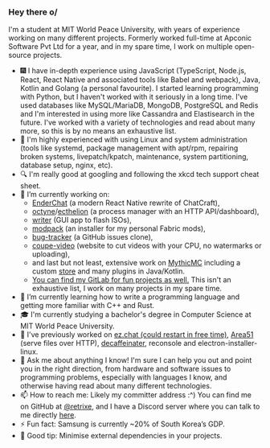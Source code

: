 ### Hey there o/

I'm a student at MIT World Peace University, with years of experience working on many different projects. Formerly worked full-time at Apconic Software Pvt Ltd for a year, and in my spare time, I work on multiple open-source projects.

- 🎆 I have in-depth experience using JavaScript (TypeScript, Node.js, React, React Native and associated tools like Babel and webpack), Java, Kotlin and Golang (a personal favourite). I started learning programming with Python, but I haven't worked with it seriously in a long time. I've used databases like MySQL/MariaDB, MongoDB, PostgreSQL and Redis and I'm interested in using more like Cassandra and Elastisearch in the future. I've worked with a variety of technologies and read about many more, so this is by no means an exhaustive list.
- 🐧 I'm highly experienced with using Linux and system administration (tools like systemd, package management with apt/rpm, repairing broken systems, livepatch/kpatch, maintenance, system partitioning, database setup, nginx, etc).
- 🔍 I'm really good at googling and following the xkcd tech support cheat sheet.
- 🔭 I’m currently working on:
  - [EnderChat](https://github.com/retrixe/EnderChat) (a modern React Native rewrite of ChatCraft),
  - [octyne](https://github.com/retrixe/octyne)/[ecthelion](https://github.com/retrixe/ecthelion) (a process manager with an HTTP API/dashboard),
  - [writer](https://github.com/retrixe/writer) (GUI app to flash ISOs),
  - [modpack](https://github.com/retrixe/modpack) (an installer for my personal Fabric mods),
  - [bug-tracker](https://github.com/retrixe/bug-tracker) (a GitHub issues clone),
  - [coupe-video](https://github.com/retrixe/coupe-video) (website to cut videos with your CPU, no watermarks or uploading),
  - and last but not least, extensive work on [MythicMC](https://github.com/mythicmc) including a custom [store](https://store.mythicmc.org) and many plugins in Java/Kotlin.
  - [You can find my GitLab for fun projects as well.](https://gitlab.com/retrixe) This isn't an exhaustive list, I work on many projects in my spare time.
- 🌱 I’m currently learning how to write a programming language and getting more familiar with C++ and Rust.
- 🎓 I'm currently studying a bachelor's degree in Computer Science at MIT World Peace University.
- 📰 I've previously worked on [ez.chat (could restart in free time)](https://github.com/ezchat), [Area51](https://github.com/retrixe/area51) (serve files over HTTP), [decaffeinater](https://github.com/retrixe/decaffeinater), reconsole and electron-installer-linux.
- 💬 Ask me about anything I know! I'm sure I can help you out and point you in the right direction, from hardware and software issues to programming problems, especially with languages I know, and otherwise having read about many different technologies.
- 📫 How to reach me: Likely my committer address :^) You can find me on GitHub at [@retrixe](https://github.com/retrixe), and I have a Discord server where you can talk to me directly [here](https://discord.gg/MFSJa9TpPS).
- ⚡ Fun fact: Samsung is currently ~20% of South Korea’s GDP.
- 🐛 Good tip: Minimise external dependencies in your projects.

<!--
**retrixe/retrixe** is a ✨ _special_ ✨ repository because its `README.md` (this file) appears on your GitHub profile.

Here are some ideas to get you started:

- 🔭 I’m currently working on ...
- 🌱 I’m currently learning ...
- 👯 I’m looking to collaborate on ...
- 🤔 I’m looking for help with ...
- 💬 Ask me about ...
- 📫 How to reach me: ...
- 😄 Pronouns: ...
- ⚡ Fun fact: ...
-->
